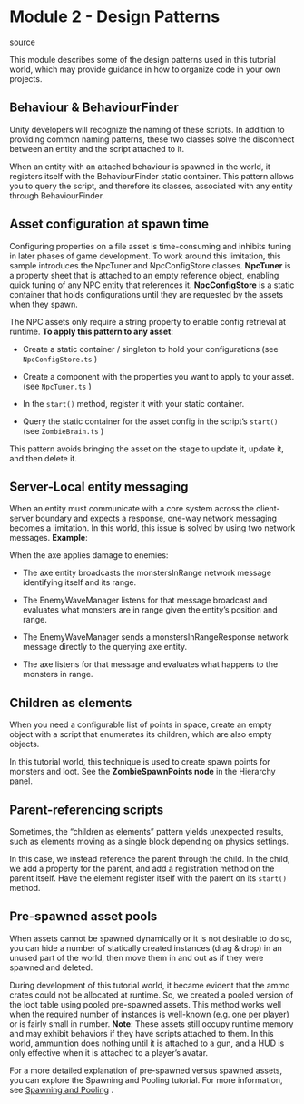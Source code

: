 # Module 2 - Design Patterns

[source](https://developers.meta.com/horizon-worlds/learn/documentation/tutorial-worlds/chop-n-pop-sample-world/module-2-design-patterns)

This module describes some of the design patterns used in this tutorial world, which may provide guidance in how to organize code in your own projects.

## Behaviour & BehaviourFinder

Unity developers will recognize the naming of these scripts. In addition to providing common naming patterns, these two classes solve the disconnect between an entity and the script attached to it.

When an entity with an attached behaviour is spawned in the world, it registers itself with the BehaviourFinder static container. This pattern allows you to query the script, and therefore its classes, associated with any entity through BehaviourFinder.

## Asset configuration at spawn time

Configuring properties on a file asset is time-consuming and inhibits tuning in later phases of game development. To work around this limitation, this sample introduces the NpcTuner and NpcConfigStore classes. **NpcTuner** is a property sheet that is attached to an empty reference object, enabling quick tuning of any NPC entity that references it. **NpcConfigStore** is a static container that holds configurations until they are requested by the assets when they spawn.

The NPC assets only require a string property to enable config retrieval at runtime. **To apply this pattern to any asset**:

*   Create a static container / singleton to hold your configurations (see `NpcConfigStore.ts` )

*   Create a component with the properties you want to apply to your asset. (see `NpcTuner.ts` )

*   In the `start()` method, register it with your static container.

*   Query the static container for the asset config in the script’s `start()` (see `ZombieBrain.ts` )

This pattern avoids bringing the asset on the stage to update it, update it, and then delete it.

## Server-Local entity messaging

When an entity must communicate with a core system across the client-server boundary and expects a response, one-way network messaging becomes a limitation. In this world, this issue is solved by using two network messages. **Example**:

When the axe applies damage to enemies:

*   The axe entity broadcasts the monstersInRange network message identifying itself and its range.

*   The EnemyWaveManager listens for that message broadcast and evaluates what monsters are in range given the entity’s position and range.

*   The EnemyWaveManager sends a monstersInRangeResponse network message directly to the querying axe entity.

*   The axe listens for that message and evaluates what happens to the monsters in range.

## Children as elements

When you need a configurable list of points in space, create an empty object with a script that enumerates its children, which are also empty objects.

In this tutorial world, this technique is used to create spawn points for monsters and loot. See the **ZombieSpawnPoints node** in the Hierarchy panel.

## Parent-referencing scripts

Sometimes, the “children as elements” pattern yields unexpected results, such as elements moving as a single block depending on physics settings.

In this case, we instead reference the parent through the child. In the child, we add a property for the parent, and add a registration method on the parent itself. Have the element register itself with the parent on its `start()` method.

## Pre-spawned asset pools

When assets cannot be spawned dynamically or it is not desirable to do so, you can hide a number of statically created instances (drag & drop) in an unused part of the world, then move them in and out as if they were spawned and deleted.

During development of this tutorial world, it became evident that the ammo crates could not be allocated at runtime. So, we created a pooled version of the loot table using pooled pre-spawned assets. This method works well when the required number of instances is well-known (e.g. one per player) or is fairly small in number. **Note**: These assets still occupy runtime memory and may exhibit behaviors if they have scripts attached to them. In this world, ammunition does nothing until it is attached to a gun, and a HUD is only effective when it is attached to a player’s avatar.

For a more detailed explanation of pre-spawned versus spawned assets, you can explore the Spawning and Pooling tutorial. For more information, see [Spawning and Pooling](/horizon-worlds/learn/documentation/tutorial-worlds/spawning-and-pooling-in-typescript/module-1-setup) .

 

 

 

 

 

 

 

 

 

 

 

 

 

 

 

 

 

 

 

 

 

 

 

 

 

 

 

 

 

 

 

 

 

 

 

 

 

 

 

 

 

 

 

 

 

 